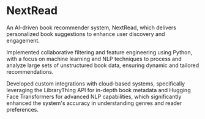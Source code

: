 # NextRead
An AI-driven book recommender system, NextRead, which delivers personalized book suggestions to enhance user discovery and engagement.

Implemented collaborative filtering and feature engineering using Python, with a focus on machine learning and NLP techniques to process and analyze large sets of unstructured book data, ensuring dynamic and tailored recommendations.

Developed custom integrations with cloud-based systems, specifically leveraging the LibraryThing API for in-depth book metadata and Hugging Face Transformers for advanced NLP capabilities, which significantly enhanced the system's accuracy in understanding genres and reader preferences.
